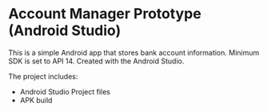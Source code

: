 
# Account Manager Prototype (Android Studio)
This is a simple Android app that stores bank account information. Minimum SDK is set to API 14.
Created with the Android Studio.

The project includes:
- Android Studio Project files
- APK build
